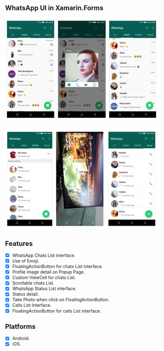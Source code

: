 ## WhatsApp UI in Xamarin.Forms 

![](WhatsAppUI/screenshots/screenshot1.png)

![](WhatsAppUI/screenshots/screenshot2.png)

## Features

- [x] WhatsApp Chats List interface.
- [x] Use of Emoji.
- [x] FloatingActionButton for chats List interface.
- [x] Profile image detail on Popup Page.
- [x] Custom ViewCell for chats List.
- [x] Scrollable chats List.
- [x] WhatsApp  Status List interface.
- [x] Status detail.
- [x] Take Photo when click on FloatingActionButton. 
- [x] Calls List Interface.
- [x] FloatingActionButton for calls List interface.

## Platforms

- [x] Android.
- [x] iOS.